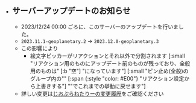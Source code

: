 - ## サーバーアップデートのお知らせ
	- 2023/12/24 00:00 ごろに、このサーバーのアップデートを行いました。
	- `2023.11.1-geoplanetary.2` -> `2023.12.0-geoplanetary.3`
	- この影響により
		- 絵文字ピッカーがリアクションとそれ以外で分割されます
		  [:small "リアクション用のものにアップデート前のものが残っており、全般用のものは" [:b "空"] "になっています"]
		  [:small "ピン止め(全般)のグループ内の\"" [:span {:style "color: #E00"} "リアクション設定から上書きする"] "\"でこれまでの挙動に戻せます"]
	- 詳しい変更は[じおぷらねたりーの変更履歴](https://github.com/zawa-ch/geoplanetary/blob/release/CHANGELOG.md)をご確認ください
